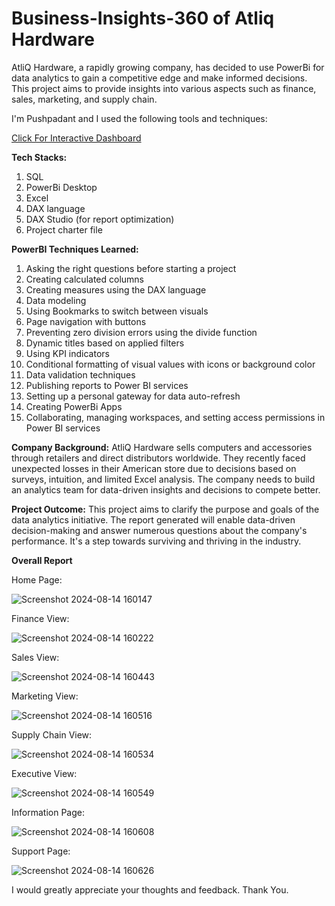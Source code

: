 # Business-Insights-360 of Atliq Hardware

AtliQ Hardware, a rapidly growing company, has decided to use PowerBi for data analytics to gain a competitive edge and make informed decisions. This project aims to provide insights into various aspects such as finance, sales, marketing, and supply chain.

I'm Pushpadant and I used the following tools and techniques:

[Click For Interactive Dashboard](https://app.powerbi.com/view?r=eyJrIjoiYTU2MDIwZGItOTBiZi00NGM2LWI4ZTItMzc0ZWE1NzNiOWRlIiwidCI6IjBiYTEzZTFjLTU1ODMtNGRhZi1hYzk2LTQ2NzYwNDBlM2NiMSJ9)

**Tech Stacks:**

1. SQL
2. PowerBi Desktop
3. Excel
4. DAX language
5. DAX Studio (for report optimization)
6. Project charter file

**PowerBI Techniques Learned:**

1.  Asking the right questions before starting a project
2.  Creating calculated columns
3.  Creating measures using the DAX language
4.  Data modeling
5.  Using Bookmarks to switch between visuals
6.  Page navigation with buttons
7.  Preventing zero division errors using the divide function
8.  Dynamic titles based on applied filters
9.  Using KPI indicators
10. Conditional formatting of visual values with icons or background color
11. Data validation techniques
12. Publishing reports to Power BI services
13. Setting up a personal gateway for data auto-refresh
14. Creating PowerBi Apps
15. Collaborating, managing workspaces, and setting access permissions in Power BI services

**Company Background:**
AtliQ Hardware sells computers and accessories through retailers and direct distributors worldwide. They recently faced unexpected losses in their American store due to decisions based on surveys, intuition, and limited Excel analysis. The company needs to build an analytics team for data-driven insights and decisions to compete better.

**Project Outcome:**
This project aims to clarify the purpose and goals of the data analytics initiative. The report generated will enable data-driven decision-making and answer numerous questions about the company's performance. It's a step towards surviving and thriving in the industry.

**Overall Report**

Home Page:

![Screenshot 2024-08-14 160147](https://github.com/user-attachments/assets/a3c22fad-41c3-4d9f-bc26-793f8046993b)

Finance View:

![Screenshot 2024-08-14 160222](https://github.com/user-attachments/assets/51988ffb-d455-4fe6-af8d-033758794876)

Sales View:

![Screenshot 2024-08-14 160443](https://github.com/user-attachments/assets/de01f064-a5e6-477b-9083-8895410a3c9c)

Marketing View:

![Screenshot 2024-08-14 160516](https://github.com/user-attachments/assets/c4f856f9-231a-48a1-aa04-fbd5b0e60fd1)

Supply Chain View:

![Screenshot 2024-08-14 160534](https://github.com/user-attachments/assets/0d6355ee-cf75-49f5-9705-719ffecd6ac5)

Executive View:

![Screenshot 2024-08-14 160549](https://github.com/user-attachments/assets/c2380fea-eefa-4be3-b28c-15bf7e922416)

Information Page:

![Screenshot 2024-08-14 160608](https://github.com/user-attachments/assets/5201ac43-9bf7-42fe-a197-39605adf84d7)

Support Page:

![Screenshot 2024-08-14 160626](https://github.com/user-attachments/assets/7b3a8e5e-8360-4e67-9a32-ce9acd5123b8)


I would greatly appreciate your thoughts and feedback.
Thank You.

